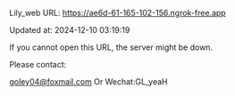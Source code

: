 Lily_web URL: https://ae6d-61-165-102-156.ngrok-free.app

Updated at: 2024-12-10 03:19:19

If you cannot open this URL, the server might be down.

Please contact: 

goley04@foxmail.com Or Wechat:GL_yeaH